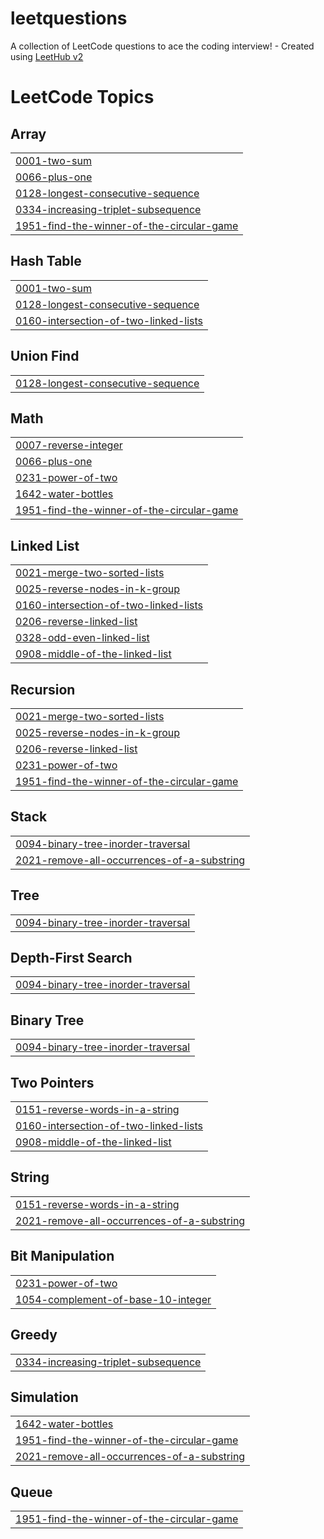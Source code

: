 # leetquestions
A collection of LeetCode questions to ace the coding interview! - Created using [LeetHub v2](https://github.com/arunbhardwaj/LeetHub-2.0)

<!---LeetCode Topics Start-->
# LeetCode Topics
## Array
|  |
| ------- |
| [0001-two-sum](https://github.com/vedanshmah/leetquestions/tree/master/0001-two-sum) |
| [0066-plus-one](https://github.com/vedanshmah/leetquestions/tree/master/0066-plus-one) |
| [0128-longest-consecutive-sequence](https://github.com/vedanshmah/leetquestions/tree/master/0128-longest-consecutive-sequence) |
| [0334-increasing-triplet-subsequence](https://github.com/vedanshmah/leetquestions/tree/master/0334-increasing-triplet-subsequence) |
| [1951-find-the-winner-of-the-circular-game](https://github.com/vedanshmah/leetquestions/tree/master/1951-find-the-winner-of-the-circular-game) |
## Hash Table
|  |
| ------- |
| [0001-two-sum](https://github.com/vedanshmah/leetquestions/tree/master/0001-two-sum) |
| [0128-longest-consecutive-sequence](https://github.com/vedanshmah/leetquestions/tree/master/0128-longest-consecutive-sequence) |
| [0160-intersection-of-two-linked-lists](https://github.com/vedanshmah/leetquestions/tree/master/0160-intersection-of-two-linked-lists) |
## Union Find
|  |
| ------- |
| [0128-longest-consecutive-sequence](https://github.com/vedanshmah/leetquestions/tree/master/0128-longest-consecutive-sequence) |
## Math
|  |
| ------- |
| [0007-reverse-integer](https://github.com/vedanshmah/leetquestions/tree/master/0007-reverse-integer) |
| [0066-plus-one](https://github.com/vedanshmah/leetquestions/tree/master/0066-plus-one) |
| [0231-power-of-two](https://github.com/vedanshmah/leetquestions/tree/master/0231-power-of-two) |
| [1642-water-bottles](https://github.com/vedanshmah/leetquestions/tree/master/1642-water-bottles) |
| [1951-find-the-winner-of-the-circular-game](https://github.com/vedanshmah/leetquestions/tree/master/1951-find-the-winner-of-the-circular-game) |
## Linked List
|  |
| ------- |
| [0021-merge-two-sorted-lists](https://github.com/vedanshmah/leetquestions/tree/master/0021-merge-two-sorted-lists) |
| [0025-reverse-nodes-in-k-group](https://github.com/vedanshmah/leetquestions/tree/master/0025-reverse-nodes-in-k-group) |
| [0160-intersection-of-two-linked-lists](https://github.com/vedanshmah/leetquestions/tree/master/0160-intersection-of-two-linked-lists) |
| [0206-reverse-linked-list](https://github.com/vedanshmah/leetquestions/tree/master/0206-reverse-linked-list) |
| [0328-odd-even-linked-list](https://github.com/vedanshmah/leetquestions/tree/master/0328-odd-even-linked-list) |
| [0908-middle-of-the-linked-list](https://github.com/vedanshmah/leetquestions/tree/master/0908-middle-of-the-linked-list) |
## Recursion
|  |
| ------- |
| [0021-merge-two-sorted-lists](https://github.com/vedanshmah/leetquestions/tree/master/0021-merge-two-sorted-lists) |
| [0025-reverse-nodes-in-k-group](https://github.com/vedanshmah/leetquestions/tree/master/0025-reverse-nodes-in-k-group) |
| [0206-reverse-linked-list](https://github.com/vedanshmah/leetquestions/tree/master/0206-reverse-linked-list) |
| [0231-power-of-two](https://github.com/vedanshmah/leetquestions/tree/master/0231-power-of-two) |
| [1951-find-the-winner-of-the-circular-game](https://github.com/vedanshmah/leetquestions/tree/master/1951-find-the-winner-of-the-circular-game) |
## Stack
|  |
| ------- |
| [0094-binary-tree-inorder-traversal](https://github.com/vedanshmah/leetquestions/tree/master/0094-binary-tree-inorder-traversal) |
| [2021-remove-all-occurrences-of-a-substring](https://github.com/vedanshmah/leetquestions/tree/master/2021-remove-all-occurrences-of-a-substring) |
## Tree
|  |
| ------- |
| [0094-binary-tree-inorder-traversal](https://github.com/vedanshmah/leetquestions/tree/master/0094-binary-tree-inorder-traversal) |
## Depth-First Search
|  |
| ------- |
| [0094-binary-tree-inorder-traversal](https://github.com/vedanshmah/leetquestions/tree/master/0094-binary-tree-inorder-traversal) |
## Binary Tree
|  |
| ------- |
| [0094-binary-tree-inorder-traversal](https://github.com/vedanshmah/leetquestions/tree/master/0094-binary-tree-inorder-traversal) |
## Two Pointers
|  |
| ------- |
| [0151-reverse-words-in-a-string](https://github.com/vedanshmah/leetquestions/tree/master/0151-reverse-words-in-a-string) |
| [0160-intersection-of-two-linked-lists](https://github.com/vedanshmah/leetquestions/tree/master/0160-intersection-of-two-linked-lists) |
| [0908-middle-of-the-linked-list](https://github.com/vedanshmah/leetquestions/tree/master/0908-middle-of-the-linked-list) |
## String
|  |
| ------- |
| [0151-reverse-words-in-a-string](https://github.com/vedanshmah/leetquestions/tree/master/0151-reverse-words-in-a-string) |
| [2021-remove-all-occurrences-of-a-substring](https://github.com/vedanshmah/leetquestions/tree/master/2021-remove-all-occurrences-of-a-substring) |
## Bit Manipulation
|  |
| ------- |
| [0231-power-of-two](https://github.com/vedanshmah/leetquestions/tree/master/0231-power-of-two) |
| [1054-complement-of-base-10-integer](https://github.com/vedanshmah/leetquestions/tree/master/1054-complement-of-base-10-integer) |
## Greedy
|  |
| ------- |
| [0334-increasing-triplet-subsequence](https://github.com/vedanshmah/leetquestions/tree/master/0334-increasing-triplet-subsequence) |
## Simulation
|  |
| ------- |
| [1642-water-bottles](https://github.com/vedanshmah/leetquestions/tree/master/1642-water-bottles) |
| [1951-find-the-winner-of-the-circular-game](https://github.com/vedanshmah/leetquestions/tree/master/1951-find-the-winner-of-the-circular-game) |
| [2021-remove-all-occurrences-of-a-substring](https://github.com/vedanshmah/leetquestions/tree/master/2021-remove-all-occurrences-of-a-substring) |
## Queue
|  |
| ------- |
| [1951-find-the-winner-of-the-circular-game](https://github.com/vedanshmah/leetquestions/tree/master/1951-find-the-winner-of-the-circular-game) |
<!---LeetCode Topics End-->